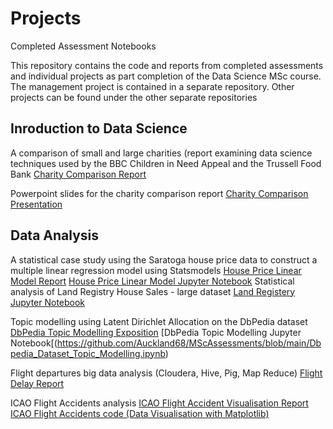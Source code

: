# Projects
Completed Assessment Notebooks

This repository contains the code and reports from completed assessments and individual projects as part completion of the Data Science MSc course. The management project is contained in a separate repository. Other projects can be found under the other separate repositories

## Inroduction to Data Science
A comparison of small and large charities (report examining data science techniques used by the BBC Children in Need Appeal and the Trussell Food Bank
[Charity Comparison Report](https://github.com/Auckland68/MScAssessments/blob/main/A%20Comparison%20of%20Small%20and%20Large%20Charity%20Datasets.pdf)

Powerpoint slides for the charity comparison report
[Charity Comparison Presentation](https://github.com/Auckland68/MScAssessments/blob/main/Charity%20Report%20Powerpoint%20Slides.pdf)

## Data Analysis
A statistical case study using the Saratoga house price data to construct a multiple linear regression model using Statsmodels
[House Price Linear Model Report](https://github.com/Auckland68/MScAssessments/blob/main/CASE%20STUDY%20Saratoga%20House%20Prices%20Regression.pdf)
[House Price Linear Model Jupyter Notebook](https://github.com/Auckland68/MScAssessments/blob/main/HousingPricesCaseStudy.ipynb)
Statistical analysis of Land Registry House Sales - large dataset
[Land Registery Jupyter Notebook](https://github.com/Auckland68/MScAssessments/blob/main/Land_Registry.ipynb)

Topic modelling using Latent Dirichlet Allocation on the DbPedia dataset
[DbPedia Topic Modelling Exposition](https://github.com/Auckland68/MScAssessments/blob/main/DbPedia%20Topic%20Modelling%20Exposition%20Report.pdf)
[DbPedia Topic Modelling Jupyter Notebook[(https://github.com/Auckland68/MScAssessments/blob/main/Dbpedia_Dataset_Topic_Modelling.ipynb)

Flight departures big data analysis (Cloudera, Hive, Pig, Map Reduce)
[Flight Delay Report](https://github.com/Auckland68/MScAssessments/blob/main/Flight%20Data%20Report.pdf)

ICAO Flight Accidents analysis
[ICAO Flight Accident Visualisation Report](https://github.com/Auckland68/MScAssessments/blob/main/ICAO%20Flight%20Accident%20Data%20Report%20-%20Data%20Visualisation.pdf)
[ICAO Flight Accidents code (Data Visualisation with Matplotlib)](https://github.com/Auckland68/MScAssessments/blob/main/ICAO%20Air%20Flight%20Accidents%20Data%202008%20to%202020%20Visualisation.ipynb)
 
